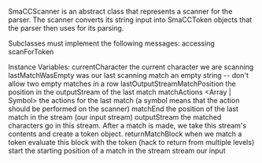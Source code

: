 SmaCCScanner is an abstract class that represents a scanner for the parser. The scanner converts its string input into SmaCCToken objects that the parser then uses for its parsing.

Subclasses must implement the following messages:
	accessing
		scanForToken

Instance Variables:
	currentCharacter	<Character>	the current character we are scanning
	lastMatchWasEmpty	<Boolean>	was our last scanning match an empty string -- don't allow two empty matches in a row
	lastOutputStreamMatchPosition	<Integer>	the position in the outputStream of the last match
	matchActions	<Array | Symbol>	the actions for the last match (a symbol means that the action should be performed on the scanner)
	matchEnd	<Integer>	the position of the last match in the stream (our input stream)
	outputStream	<PositionableStream>	the matched characters go in this stream. After a match is made, we take this stream's contents and create a token object.
	returnMatchBlock	<BlockClosure>	when we match a token evaluate this block with the token (hack to return from multiple levels)
	start	<Integer>	the starting position of a match in the stream
	stream	<Stream>	our input

